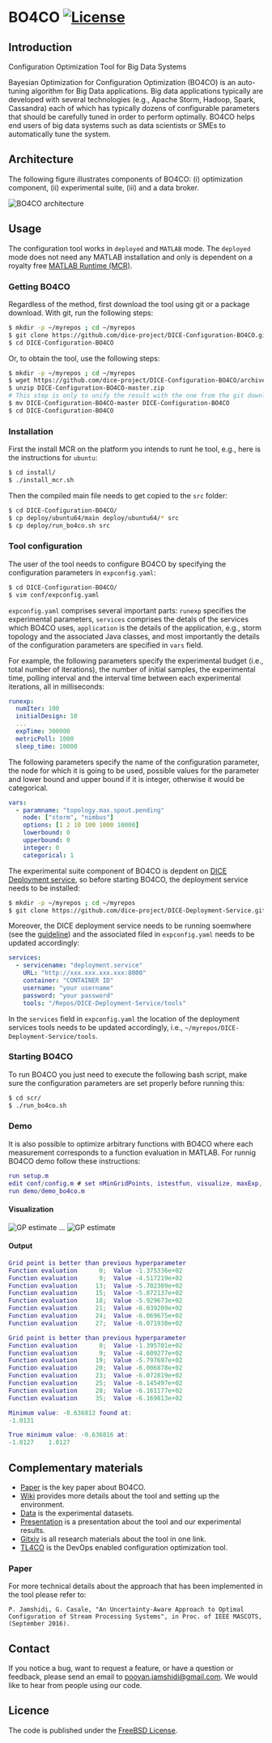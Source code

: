 # BO4CO [![License](https://img.shields.io/pypi/l/Django.svg)](https://github.com/dice-project/DICE-Configuration-BO4CO/blob/master/LICENSE.txt)

## Introduction
Configuration Optimization Tool for Big Data Systems

Bayesian Optimization for Configuration Optimization (BO4CO) is an auto-tuning algorithm for Big Data applications. Big data applications typically are developed with several technologies (e.g., Apache Storm, Hadoop, Spark, Cassandra) each of which has typically dozens of configurable parameters that should be carefully tuned in order to perform optimally. BO4CO helps end users of big data systems such as data scientists or SMEs to automatically tune the system.  

## Architecture
The following figure illustrates components of BO4CO:
(i) optimization component, (ii) experimental suite, (iii) and a data broker. 

![BO4CO architecture](doc/latex/figures/bo4co-arch.png)


## Usage

The configuration tool works in `deployed` and `MATLAB` mode. The `deployed` mode does not need any MATLAB installation and only is dependent on a royalty free [MATLAB Runtime (MCR)](http://uk.mathworks.com/products/compiler/mcr/). 

### Getting BO4CO

Regardless of the method, first download the tool using git or
a package download. With git, run the following steps:

```bash
$ mkdir -p ~/myrepos ; cd ~/myrepos
$ git clone https://github.com/dice-project/DICE-Configuration-BO4CO.git
$ cd DICE-Configuration-BO4CO
```

Or, to obtain the tool, use the following steps:

```bash
$ mkdir -p ~/myrepos ; cd ~/myrepos
$ wget https://github.com/dice-project/DICE-Configuration-BO4CO/archive/master.zip
$ unzip DICE-Configuration-BO4CO-master.zip
# This step is only to unify the result with the one from the git download
$ mv DICE-Configuration-BO4CO-master DICE-Configuration-BO4CO
$ cd DICE-Configuration-BO4CO
```

### Installation

First the install MCR on the platform you intends to runt he tool, e.g., here is the instructions for `ubuntu`: 

```bash
$ cd install/
$ ./install_mcr.sh
```

Then the compiled main file needs to get copied to the `src` folder:

```bash
$ cd DICE-Configuration-BO4CO/
$ cp deploy/ubuntu64/main deploy/ubuntu64/* src
$ cp deploy/run_bo4co.sh src
```


### Tool configuration

The user of the tool needs to configure BO4CO by specifying the configuration parameters in `expconfig.yaml`:

```bash
$ cd DICE-Configuration-BO4CO/
$ vim conf/expconfig.yaml
```

`expconfig.yaml` comprises several important parts: `runexp` specifies the experimental parameters, `services` comprises the detals of the services which BO4CO uses, `application` is the details of the application, e.g., storm topology and the associated Java classes, and most importantly the details of the configuration parameters are specified in `vars` field.  

For example, the following parameters specify the experimental budget (i.e., total number of iterations), the number of initial samples, the experimental time, polling interval and the interval time between each experimental iterations, all in milliseconds:

```yaml
runexp:
  numIter: 100
  initialDesign: 10
  ...
  expTime: 300000
  metricPoll: 1000
  sleep_time: 10000
```

The following parameters specify the name of the configuration parameter, the node for which it is going to be used, possible values for the parameter and lower bound and upper bound if it is integer, otherwise it would be categorical. 

```yaml
vars:
  - paramname: "topology.max.spout.pending" 
    node: ["storm", "nimbus"] 
    options: [1 2 10 100 1000 10000]
    lowerbound: 0
    upperbound: 0
    integer: 0
    categorical: 1
```

The experimental suite component of BO4CO is depdent on [DICE Deployment service](https://github.com/dice-project/DICE-Deployment-Service), so before starting BO4CO, the deployment service needs to be installed:

```bash
$ mkdir -p ~/myrepos ; cd ~/myrepos
$ git clone https://github.com/dice-project/DICE-Deployment-Service.git
```

Moreover, the DICE deployment service needs to be running soemwhere (see the [guideline](https://github.com/dice-project/DICE-Deployment-Service/blob/master/doc/AdminGuide.md)) and the associated filed in `expconfig.yaml` needs to be updated accordingly:

```yaml
services:    
  - servicename: "deployment.service"
    URL: "http://xxx.xxx.xxx.xxx:8000"
    container: "CONTAINER ID"
    username: "your username"
    password: "your password"
    tools: "/Repos/DICE-Deployment-Service/tools"
```


In the `services` field in `expconfig.yaml` the location of the deployment services tools needs to be updated accordingly, i.e., `~/myrepos/DICE-Deployment-Service/tools`.


### Starting BO4CO

To run BO4CO you just need to execute the following bash script, make sure the configuration parameters are set properly before running this:


```bash
$ cd scr/
$ ./run_bo4co.sh
```

### Demo

It is also possible to optimize arbitrary functions with BO4CO where each measurement corresponds to a function evaluation in MATLAB. For runnig BO4CO demo follow these instructions:


```Matlab
run setup.m
edit conf/config.m # set nMinGridPoints, istestfun, visualize, maxExp, maxIter, nInit
run demo/demo_bo4co.m
```

#### Visualization

![GP estimate](results/gp-example1/gp-1.png)
...
![GP estimate](results/gp-example1/gp-18.png)

#### Output

```Matlab
Grid point is better than previous hyperparameter
Function evaluation      0;  Value -1.375336e+02
Function evaluation      9;  Value -4.517219e+02
Function evaluation     13;  Value -5.702309e+02
Function evaluation     15;  Value -5.872137e+02
Function evaluation     18;  Value -5.929673e+02
Function evaluation     21;  Value -6.039209e+02
Function evaluation     24;  Value -6.069675e+02
Function evaluation     27;  Value -6.071938e+02

Grid point is better than previous hyperparameter
Function evaluation      0;  Value -1.395701e+02
Function evaluation      9;  Value -4.609277e+02
Function evaluation     19;  Value -5.797697e+02
Function evaluation     20;  Value -6.006878e+02
Function evaluation     23;  Value -6.072819e+02
Function evaluation     25;  Value -6.145497e+02
Function evaluation     28;  Value -6.161177e+02
Function evaluation     35;  Value -6.169813e+02

Minimum value: -0.636812 found at:
-1.0131

True minimum value: -0.636816 at:
-1.0127    1.0127
```

## Complementary materials 
* [Paper](https://arxiv.org/pdf/1606.06543v1) is the key paper about BO4CO. 
* [Wiki](https://github.com/dice-project/DICE-Configuration-BO4CO/wiki) provides more details about the tool and setting up the environment.
* [Data](https://zenodo.org/record/56238) is the experimental datasets.
* [Presentation](http://www.slideshare.net/pooyanjamshidi/transfer-learning-for-optimal-configuration-of-big-data-software) is a presentation about the tool and our experimental results.
* [Gitxiv](http://gitxiv.com/posts/5XkMY4C3hXScwZ3Tw/an-uncertainty-aware-approach-to-optimal-configuration-of) is all research materials about the tool in one link.
* [TL4CO](https://github.com/dice-project/DICE-Configuration-TL4CO) is the DevOps enabled configuration optimization tool.

### Paper
For more technical details about the approach that has been implemented in the tool please refer to:
```
P. Jamshidi, G. Casale, "An Uncertainty-Aware Approach to Optimal Configuration of Stream Processing Systems", in Proc. of IEEE MASCOTS, (September 2016).
```

## Contact

If you notice a bug, want to request a feature, or have a question or feedback, please send an email to pooyan.jamshidi@gmail.com. We would like to hear from people using our code.

## Licence

The code is published under the [FreeBSD License](https://github.com/dice-project/DICE-Configuration-BO4CO/blob/master/LICENSE.txt).
